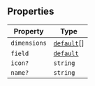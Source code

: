 ## Properties

| Property | Type |
| ------ | ------ |
| <a id="dimensions"></a> `dimensions` | [`default`](../classes/default.md)[] |
| <a id="field"></a> `field` | [`default`](../classes/default.md) |
| <a id="icon"></a> `icon?` | `string` |
| <a id="name"></a> `name?` | `string` |
